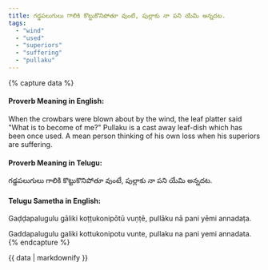 ```yaml
---
title: గడ్డపలుగులు గాలికి కొట్టుకొనిపోతూ వుంటే, పుల్లాకు నా పని యేమి అన్నదట.
tags:
  - "wind"
  - "used"
  - "superiors"
  - "suffering"
  - "pullaku"
---
```


{% capture data %}
#### Proverb Meaning in English:
When the crowbars were blown about by the wind, the leaf platter said "What is to become of me?"
Pullaku is a cast away leaf-dish which has been once used.
A mean person thinking of his own loss when his superiors are suffering.

#### Proverb Meaning in Telugu:
గడ్డపలుగులు గాలికి కొట్టుకొనిపోతూ వుంటే, పుల్లాకు నా పని యేమి అన్నదట.

#### Telugu Sametha in English:
Gaḍḍapalugulu gāliki koṭṭukonipōtū vuṇṭē, pullāku nā pani yēmi annadaṭa.

Gaddapalugulu galiki kottukonipotu vunte, pullaku na pani yemi annadata.
{% endcapture %}

{{ data | markdownify }}

